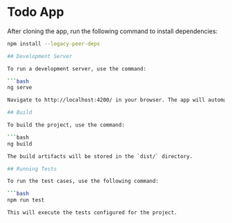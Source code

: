 # Todo App

After cloning the app, run the following command to install dependencies:

```bash
npm install --legacy-peer-deps

## Development Server

To run a development server, use the command:

```bash
ng serve

Navigate to http://localhost:4200/ in your browser. The app will automatically reload if you make any changes to the source files.

## Build

To build the project, use the command:

```bash
ng build

The build artifacts will be stored in the `dist/` directory.

## Running Tests

To run the test cases, use the following command:

```bash
npm run test

This will execute the tests configured for the project.

